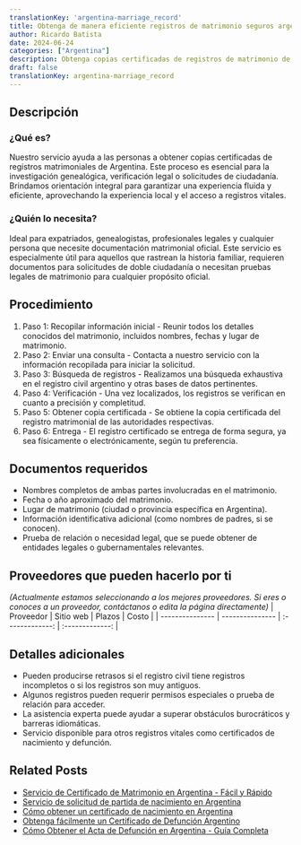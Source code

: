 ```yaml
---
translationKey: 'argentina-marriage_record'
title: Obtenga de manera eficiente registros de matrimonio seguros argentinos
author: Ricardo Batista
date: 2024-06-24
categories: ["Argentina"]
description: Obtenga copias certificadas de registros de matrimonio de Argentina con nuestra orientación experta. Ideal para genealogía, uso legal y personal.
draft: false
translationKey: argentina-marriage_record
---
```


## Descripción
### ¿Qué es?
Nuestro servicio ayuda a las personas a obtener copias certificadas de registros matrimoniales de Argentina. Este proceso es esencial para la investigación genealógica, verificación legal o solicitudes de ciudadanía. Brindamos orientación integral para garantizar una experiencia fluida y eficiente, aprovechando la experiencia local y el acceso a registros vitales.

### ¿Quién lo necesita?
Ideal para expatriados, genealogistas, profesionales legales y cualquier persona que necesite documentación matrimonial oficial. Este servicio es especialmente útil para aquellos que rastrean la historia familiar, requieren documentos para solicitudes de doble ciudadanía o necesitan pruebas legales de matrimonio para cualquier propósito oficial.

## Procedimiento

1. Paso 1: Recopilar información inicial - Reunir todos los detalles conocidos del matrimonio, incluidos nombres, fechas y lugar de matrimonio.
2. Paso 2: Enviar una consulta - Contacta a nuestro servicio con la información recopilada para iniciar la solicitud.
3. Paso 3: Búsqueda de registros - Realizamos una búsqueda exhaustiva en el registro civil argentino y otras bases de datos pertinentes.
4. Paso 4: Verificación - Una vez localizados, los registros se verifican en cuanto a precisión y completitud.
5. Paso 5: Obtener copia certificada - Se obtiene la copia certificada del registro matrimonial de las autoridades respectivas.
6. Paso 6: Entrega - El registro certificado se entrega de forma segura, ya sea físicamente o electrónicamente, según tu preferencia.

## Documentos requeridos

- Nombres completos de ambas partes involucradas en el matrimonio.
- Fecha o año aproximado del matrimonio.
- Lugar de matrimonio (ciudad o provincia específica en Argentina).
- Información identificativa adicional (como nombres de padres, si se conocen).
- Prueba de relación o necesidad legal, que se puede obtener de entidades legales o gubernamentales relevantes.

## Proveedores que pueden hacerlo por ti
_(Actualmente estamos seleccionando a los mejores proveedores. Si eres o conoces a un proveedor, contáctanos o edita la página directamente)_
| Proveedor       |     Sitio web    |     Plazos       |       Costo     |
| --------------- | --------------- |  :-------------: | :-------------: |

## Detalles adicionales

- Pueden producirse retrasos si el registro civil tiene registros incompletos o si los registros son muy antiguos.
- Algunos registros pueden requerir permisos especiales o prueba de relación para acceder.
- La asistencia experta puede ayudar a superar obstáculos burocráticos y barreras idiomáticas.
- Servicio disponible para otros registros vitales como certificados de nacimiento y defunción.
## Related Posts

- [Servicio de Certificado de Matrimonio en Argentina - Fácil y Rápido](https://tramitit.com/es/guides/argentina/certificado_de_matrimonio/)
- [Servicio de solicitud de partida de nacimiento en Argentina](https://tramitit.com/es/guides/argentina/certificado_de_nacimiento/)
- [Cómo obtener un certificado de nacimiento en Argentina](https://tramitit.com/es/guides/argentina/partida_de_nacimiento/)
- [Obtenga fácilmente un Certificado de Defunción Argentino](https://tramitit.com/es/guides/argentina/certificado_de_defunción/)
- [Cómo Obtener el Acta de Defunción en Argentina - Guía Completa](https://tramitit.com/es/guides/argentina/partida_de_defunción/)